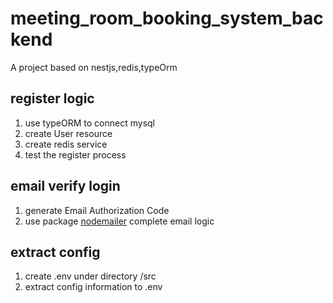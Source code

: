 # meeting_room_booking_system_backend

A project based on nestjs,redis,typeOrm

## register logic

1. use typeORM to connect mysql
2. create User resource
3. create redis service
4. test the register process

## email verify login

1. generate Email Authorization Code
2. use package [nodemailer](https://www.npmjs.com/package/nodemailer) complete email logic

## extract config

1. create .env under directory /src
2. extract config information to .env
